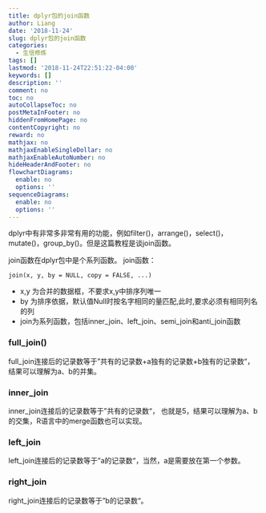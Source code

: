 ```yaml
---
title: dplyr包的join函数
author: Liang
date: '2018-11-24'
slug: dplyr包的join函数
categories:
  - 生信修炼
tags: []
lastmod: '2018-11-24T22:51:22-04:00'
keywords: []
description: ''
comment: no
toc: no
autoCollapseToc: no
postMetaInFooter: no
hiddenFromHomePage: no
contentCopyright: no
reward: no
mathjax: no
mathjaxEnableSingleDollar: no
mathjaxEnableAutoNumber: no
hideHeaderAndFooter: no
flowchartDiagrams:
  enable: no
  options: ''
sequenceDiagrams:
  enable: no
  options: ''
---
```

dplyr中有非常多非常有用的功能，例如filter()，arrange()，select()，mutate()，group_by()。但是这篇教程是谈join函数。

join函数在dplyr包中是个系列函数。 join函数：
```
join(x, y, by = NULL, copy = FALSE, ...)
```
- x,y 为合并的数据框，不要求x,y中排序列唯一
- by 为排序依据，默认值Null时按名字相同的量匹配,此时,要求必须有相同列名的列
- join为系列函数，包括inner_join、left_join、semi_join和anti_join函数

### full_join()
full_join连接后的记录数等于”共有的记录数+a独有的记录数+b独有的记录数“，结果可以理解为a、b的并集。

### inner_join
inner_join连接后的记录数等于”共有的记录数“， 也就是5，结果可以理解为a、b的交集，R语言中的merge函数也可以实现。

### left_join
left_join连接后的记录数等于”a的记录数“，当然，a是需要放在第一个参数。

### right_join
right_join连接后的记录数等于”b的记录数“。

